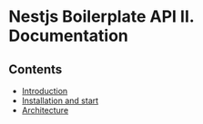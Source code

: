 # Nestjs Boilerplate API II. Documentation

## Contents

- [Introduction](introduction.md)
- [Installation and start](installation-and-start.md)
- [Architecture](architecture.md)